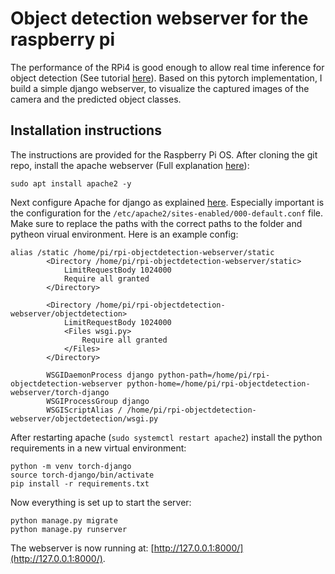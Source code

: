 # Object detection webserver for the raspberry pi

The performance of the RPi4 is good enough to allow real time inference for object detection (See tutorial [here](https://pytorch.org/tutorials/intermediate/realtime_rpi.html)).
Based on this pytorch implementation, I build a simple django webserver, to visualize the captured images of the camera and the predicted object classes.

## Installation instructions

The instructions are provided for the Raspberry Pi OS.
After cloning the git repo, install the apache webserver (Full explanation [here](https://pimylifeup.com/raspberry-pi-apache/)):

`sudo apt install apache2 -y`

Next configure Apache for django as explained [here](https://pimylifeup.com/raspberry-pi-django/).
Especially important is the configuration for the `/etc/apache2/sites-enabled/000-default.conf` file. Make sure to replace the paths with the correct paths to the folder and pytheon virual environment. Here is an example config:

```
alias /static /home/pi/rpi-objectdetection-webserver/static
		<Directory /home/pi/rpi-objectdetection-webserver/static>
			LimitRequestBody 1024000 
			Require all granted
		</Directory>

		<Directory /home/pi/rpi-objectdetection-webserver/objectdetection>
			LimitRequestBody 1024000 
			<Files wsgi.py>
				Require all granted
			</Files>
		</Directory>

		WSGIDaemonProcess django python-path=/home/pi/rpi-objectdetection-webserver python-home=/home/pi/rpi-objectdetection-webserver/torch-django
		WSGIProcessGroup django
		WSGIScriptAlias / /home/pi/rpi-objectdetection-webserver/objectdetection/wsgi.py

```

After restarting apache (`sudo systemctl restart apache2`) install the python requirements in a new virtual environment:

```
python -m venv torch-django
source torch-django/bin/activate
pip install -r requirements.txt
```
Now everything is set up to start the server:

```
python manage.py migrate
python manage.py runserver
```

The webserver is now running at: [http://127.0.0.1:8000/](http://127.0.0.1:8000/).

